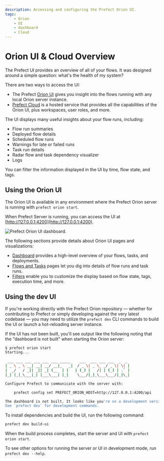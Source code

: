 ```yaml
---
description: Accessing and configuring the Prefect Orion UI.
tags:
    - Orion
    - UI
    - dashboard
    - Cloud
---
```


# Orion UI & Cloud Overview

The Prefect UI provides an overview of all of your flows. It was designed around a simple question: what's the health of my system?

There are two ways to access the UI:

- The Prefect [Orion UI](#using-the-orion-ui) gives you insight into the flows running with any local Orion server instance.
- [Prefect Cloud](/ui/cloud/) is a hosted service that provides all the capabilities of the Orion UI, plus workspaces, user roles, and more.

The UI displays many useful insights about your flow runs, including:

- Flow run summaries
- Deployed flow details
- Scheduled flow runs
- Warnings for late or failed runs
- Task run details 
- Radar flow and task dependency visualizer 
- Logs

You can filter the information displayed in the UI by time, flow state, and tags.

## Using the Orion UI

The Orion UI is available in any environment where the Prefect Orion server is running with `prefect orion start`.

When Prefect Server is running, you can access the UI at [http://127.0.0.1:4200](http://127.0.0.1:4200).

![Prefect Orion UI dashboard.](/img/ui/orion-dashboard.png)

The following sections provide details about Orion UI pages and visualizations:

- [Dashboard](/ui/dashboard/) provides a high-level overview of your flows, tasks, and deployments.
- [Flows and Tasks](/ui/flows-and-tasks/) pages let you dig into details of flow runs and task runs.
- [Filters](/ui/filters/) enable you to customize the display based on flow state, tags, execution time, and more.

<!-- ## Prefect Cloud

Prefect Cloud provides a hosted server and UI instance for running and monitoring deployed flows. Prefect Cloud includes:

- All of the UI features of the local Orion server UI.
- The ability to invite and manage teams. 
- The option to create multiple workspaces to organize flows by team, project, or business function.

See the [Prefect Cloud](/ui/cloud.md) documentation for details about setting up accounts, workspaces, and teams. -->

<!-- This section to be removed for moved to dev docs closer to release -->
## Using the dev UI

If you're working directly with the Prefect Orion repository &mdash; whether for contributing to Prefect or simply developing against the very latest codebase &mdash; you may need to utilize the `prefect dev` CLI commands to build the UI or launch a hot-reloading server instance.

If the UI has not been built, you'll see output like the following noting that the "dashboard is not built" when starting the Orion server:

```bash
$ prefect orion start
Starting...

 ___ ___ ___ ___ ___ ___ _____    ___  ___ ___ ___  _  _
| _ \ _ \ __| __| __/ __|_   _|  / _ \| _ \_ _/ _ \| \| |
|  _/   / _|| _|| _| (__  | |   | (_) |   /| | (_) | .` |
|_| |_|_\___|_| |___\___| |_|    \___/|_|_\___\___/|_|\_|

Configure Prefect to communicate with the server with:

    prefect config set PREFECT_ORION_HOST=http://127.0.0.1:4200/api

The dashboard is not built. It looks like you're on a development version.
See `prefect dev` for development commands.
```

To install dependencies and build the UI, run the following command:

```bash
prefect dev build-ui
```

When the build process completes, start the server and UI with `prefect orion start`.

To see other options for running the server or UI in development mode, run `prefect dev --help`.